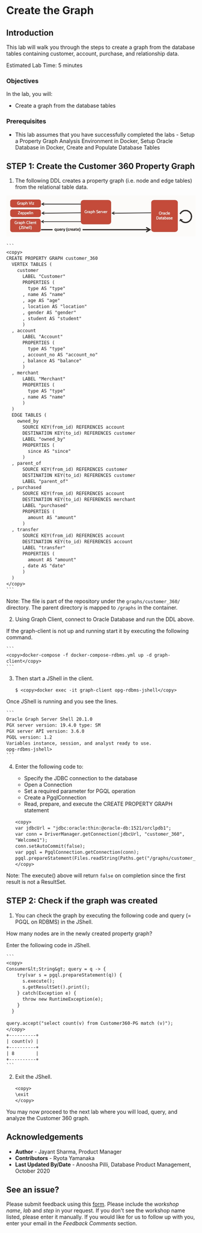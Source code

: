 # Create the Graph

## Introduction

This lab will walk you through the steps to create a graph from the database tables containing customer, account, purchase, and relationship data.

Estimated Lab Time: 5 minutes

### Objectives

In the lab, you will:
* Create a graph from the database tables

### Prerequisites

* This lab assumes that you have successfully completed the labs - Setup a Property Graph Analysis Environment in Docker, Setup Oracle Database in Docker, Create and Populate Database Tables

## **STEP 1:** Create the Customer 360 Property Graph

1. The following DDL creates a property graph (i.e. node and edge tables) from the relational table data.

  ![](images/create_graph.jpg)

    ```
    <copy>
    CREATE PROPERTY GRAPH customer_360
      VERTEX TABLES (
        customer
          LABEL "Customer"
          PROPERTIES (
            type AS "type"
          , name AS "name"
          , age AS "age"
          , location AS "location"
          , gender AS "gender"
          , student AS "student"
          )
      , account
          LABEL "Account"
          PROPERTIES (
            type AS "type"
          , account_no AS "account_no"
          , balance AS "balance"
          )
      , merchant
          LABEL "Merchant"
          PROPERTIES (
            type AS "type"
          , name AS "name"
          )
      )
      EDGE TABLES (
        owned_by
          SOURCE KEY(from_id) REFERENCES account
          DESTINATION KEY(to_id) REFERENCES customer
          LABEL "owned_by"
          PROPERTIES (
            since AS "since"
          )
      , parent_of
          SOURCE KEY(from_id) REFERENCES customer
          DESTINATION KEY(to_id) REFERENCES customer
          LABEL "parent_of"
      , purchased
          SOURCE KEY(from_id) REFERENCES account
          DESTINATION KEY(to_id) REFERENCES merchant
          LABEL "purchased"
          PROPERTIES (
            amount AS "amount"
          )
      , transfer
          SOURCE KEY(from_id) REFERENCES account
          DESTINATION KEY(to_id) REFERENCES account
          LABEL "transfer"
          PROPERTIES (
            amount AS "amount"
          , date AS "date"
          )
      )
    </copy>
    ```

  Note: The file is part of the repository under the `graphs/customer_360/` directory. The parent directory is mapped to `/graphs` in the container.

2. Using Graph Client, connect to Oracle Database and run the DDL above.

  If the graph-client is not up and running start it by executing the following command.

    ```
    <copy>docker-compose -f docker-compose-rdbms.yml up -d graph-client</copy>
    ```

3. Then start a JShell in the client.

    ```
    $ <copy>docker exec -it graph-client opg-rdbms-jshell</copy>
    ```

  Once JShell is running and you see the lines.

    ```
    Oracle Graph Server Shell 20.1.0
    PGX server version: 19.4.0 type: SM
    PGX server API version: 3.6.0
    PGQL version: 1.2
    Variables instance, session, and analyst ready to use.
    opg-rdbms-jshell>
    ```

4. Enter the following code to:

    - Specify the JDBC connection to the database
    - Open a Connection
    - Set a required parameter for PGQL operation
    - Create a PgqlConnection
    - Read, prepare, and execute the CREATE PROPERTY GRAPH statement

    ```
    <copy>
    var jdbcUrl = "jdbc:oracle:thin:@oracle-db:1521/orclpdb1";
    var conn = DriverManager.getConnection(jdbcUrl, "customer_360", "Welcome1");
    conn.setAutoCommit(false);
    var pgql = PgqlConnection.getConnection(conn);
    pgql.prepareStatement(Files.readString(Paths.get("/graphs/customer_360/create_pg.pgql"))).execute();
    </copy>
    ```

  Note: The execute() above will return `false` on completion since the first result is not a ResultSet.

## **STEP 2:** Check if the graph was created

1. You can check the graph by executing the following code and query (= PGQL on RDBMS) in the JShell.

  How many nodes are in the newly created property graph?

  Enter the following code in JShell.

    ```
    <copy>
    Consumer&lt;String&gt; query = q -> {
        try(var s = pgql.prepareStatement(q)) {
          s.execute();
          s.getResultSet().print();
        } catch(Exception e) {
          throw new RuntimeException(e);
        }
      }

    query.accept("select count(v) from Customer360-PG match (v)");
    </copy>
    +----------+
    | count(v) |
    +----------+
    | 8        |
    +----------+
    ```

2. Exit the JShell.

    ```
    <copy>
    \exit
    </copy>
    ```

You may now proceed to the next lab where you will load, query, and analyze the Customer 360 graph.

## Acknowledgements

* **Author** -  Jayant Sharma, Product Manager
* **Contributors** - Ryota Yamanaka
* **Last Updated By/Date** - Anoosha Pilli, Database Product Management, October 2020

## See an issue?
Please submit feedback using this [form](https://apexapps.oracle.com/pls/apex/f?p=133:1:::::P1_FEEDBACK:1). Please include the *workshop name*, *lab* and *step* in your request.  If you don't see the workshop name listed, please enter it manually. If you would like for us to follow up with you, enter your email in the *Feedback Comments* section.
